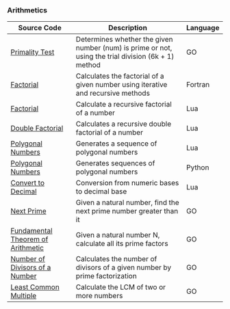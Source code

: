 ### Arithmetics 
| Source Code | Description | Language |
| --- | --- | --- |    
|[Primality Test](https://www.mycompiler.io/view/KCIHakbZKl6)|Determines whether the given number (num) is prime or not, using the trial division (6k + 1) method|GO|
|[Factorial](https://onlinegdb.com/Syk6M8G8d)|Calculates the factorial of a given number using iterative and recursive methods |Fortran|
|[Factorial](https://www.mycompiler.io/view/FJfAEmzfV6k)|Calculate a recursive factorial of a number|Lua|
|[Double Factorial](https://www.mycompiler.io/view/HKJnNGeyDaf)|Calculates a recursive double factorial of a number|Lua| 
|[Polygonal Numbers](https://github.com/JoseCintra/MathAlgorithms/blob/master/Algorithms/PolygonalNumbers1.lua)|Generates a sequence of polygonal numbers|Lua|
|[Polygonal Numbers](https://onlinegdb.com/rkE0DLG8u)|Generates sequences of polygonal numbers|Python|  
|[Convert to Decimal](https://www.mycompiler.io/view/3Y2U27b)|Conversion from numeric bases to decimal base|Lua|  
|[Next Prime](https://onlinegdb.com/HXhFDBLrP)|Given a natural number, find the next prime number greater than it|GO| 
|[Fundamental Theorem of Arithmetic](https://onlinegdb.com/iKptQMkcn)|Given a natural number N, calculate all its prime factors|GO|   
|[Number of Divisors of a Number](https://onlinegdb.com/Uu0EEq7Ez)|Calculates the number of divisors of a given number by prime factorization|GO|    
|[Least Common Multiple](https://onlinegdb.com/_EUdMcORD)|Calculate the LCM of two or more numbers|GO|      



